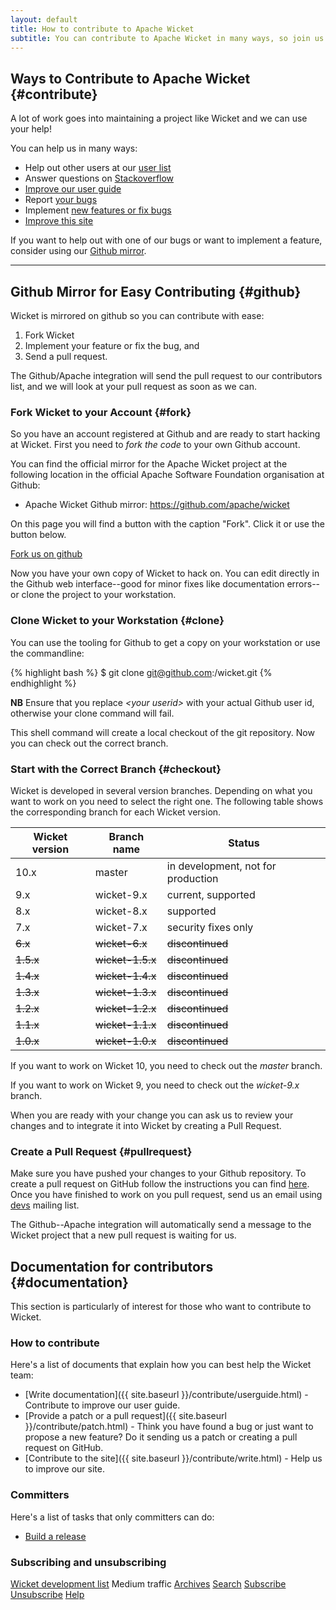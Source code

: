 ```yaml
---
layout: default
title: How to contribute to Apache Wicket
subtitle: You can contribute to Apache Wicket in many ways, so join us and make Wicket better!
---
```


## Ways to Contribute to Apache Wicket {#contribute}

A lot of work goes into maintaining a project like Wicket and we can
use your help!

You can help us in many ways:

- Help out other users at our [user list](../help/email.html)
- Answer questions on <a href="http://stackoverflow.com/questions/tagged/wicket" rel="nofollow">Stackoverflow</a>
- [Improve our user guide](userguide.html)
- Report [your bugs](../help/#reportbug)
- Implement [new features or fix bugs](patch.html)
- [Improve this site](write.html)

If you want to help out with one of our bugs or want to implement a
feature, consider using our [Github mirror](#github).

---

## Github Mirror for Easy Contributing {#github}

Wicket is mirrored on github so you can contribute with ease:

1. Fork Wicket
2. Implement your feature or fix the bug, and
3. Send a pull request.

The Github/Apache integration will send the pull request to our
contributors list, and we will look at your pull request as soon as we
can.

### Fork Wicket to your Account {#fork}

So you have an account registered at Github and are ready to start
hacking at Wicket. First you need to _fork the code_ to your own Github
account.

You can find the official mirror for the Apache Wicket project at the
following location in the official Apache Software Foundation
organisation at Github:

- Apache Wicket Github mirror: <a
  href="https://github.com/apache/wicket"
  rel="nofollow">https://github.com/apache/wicket</a>

On this page you will find a button with the caption "Fork". Click it
or use the button below.

<a class="button" rel="nofollow" href="https://github.com/apache/wicket/fork">
	<i class="fa fa-github"></i> Fork us on github
</a>

Now you have your own copy of Wicket to hack on. You can edit directly
in the Github web interface--good for minor fixes like documentation
errors--or clone the project to your workstation.

### Clone Wicket to your Workstation {#clone}

You can use the tooling for Github to get a copy on your workstation or
use the commandline:

{% highlight bash %}
$ git clone git@github.com:<your userid>/wicket.git
{% endhighlight %}

**NB** Ensure that you replace _\<your userid\>_ with your actual
Github user id, otherwise your clone command will fail.
    
This shell command will create a local checkout of the git repository.
Now you can check out the correct branch.

### Start with the Correct Branch {#checkout}

Wicket is developed in several version branches. Depending on what you
want to work on you need to select the right one. The following table
shows the corresponding branch for each Wicket version.

<table>
    <thead>
        <tr>
            <th>Wicket version</th>
            <th>Branch name</th>
            <th>Status</th>
        </tr>
    </thead>
    <tbody>
        <tr>
            <td>10.x</td>
            <td>master</td>
            <td>in development, not for production</td>
        </tr>
        <tr>
            <td>9.x</td>
            <td>wicket-9.x</td>
            <td>current, supported</td>
        </tr>
        <tr>
            <td>8.x</td>
            <td>wicket-8.x</td>
            <td>supported</td>
        </tr>
        <tr>
            <td>7.x</td>
            <td>wicket-7.x</td>
            <td>security fixes only</td>
        </tr>
        <tr>
            <td><s>6.x</s></td>
            <td><s>wicket-6.x</s></td>
			<td><s>discontinued</s></td>
        </tr>
        <tr>
            <td><s>1.5.x</s></td>
            <td><s>wicket-1.5.x</s></td>
			<td><s>discontinued</s></td>
        </tr>
        <tr>
            <td><s>1.4.x</s></td>
            <td><s>wicket-1.4.x</s></td>
			<td><s>discontinued</s></td>
        </tr>
        <tr>
            <td><s>1.3.x</s></td>
            <td><s>wicket-1.3.x</s></td>
			<td><s>discontinued</s></td>
        </tr>
        <tr>
            <td><s>1.2.x</s></td>
            <td><s>wicket-1.2.x</s></td>
			<td><s>discontinued</s></td>
        </tr>
        <tr>
            <td><s>1.1.x</s></td>
            <td><s>wicket-1.1.x</s></td>
			<td><s>discontinued</s></td>
        </tr>
        <tr>
            <td><s>1.0.x</s></td>
            <td><s>wicket-1.0.x</s></td>
			<td><s>discontinued</s></td>
        </tr>
    </tbody>
</table>    

If you want to work on Wicket 10, you need to check out the _master_ branch.

If you want to work on Wicket 9, you need to check out the _wicket-9.x_ branch.

When you are ready with your change you can ask us to review your
changes and to integrate it into Wicket by creating a Pull Request.

### Create a Pull Request {#pullrequest}

Make sure you have pushed your changes to your Github repository. To
create a pull request on GitHub follow the instructions you can find <a
href="https://help.github.com/articles/creating-a-pull-request/"
rel="nofollow">here</a>. Once you have finished to work on you pull
request, send us an email using [devs](mailto:dev@wicket.apache.org)
mailing list.

The Github--Apache integration will automatically send a message to the
Wicket project that a new pull request is waiting for us.

## Documentation for contributors {#documentation}

This section is particularly of interest for those who want to
contribute to Wicket.

### How to contribute

Here's a list of documents that explain how you can best help the Wicket team:

- [Write documentation]({{ site.baseurl }}/contribute/userguide.html) - Contribute to improve our user guide.
- [Provide a patch or a pull request]({{ site.baseurl }}/contribute/patch.html) - Think you have found a bug or just want to propose a new feature? Do it sending us a patch or creating a pull request on GitHub.
- [Contribute to the site]({{ site.baseurl }}/contribute/write.html) - Help us to improve our site.

### Committers

Here's a list of tasks that only committers can do:

- <a href="{{ site.baseurl }}/contribute/release.html">Build a release</a>

### Subscribing and unsubscribing ##

<a href="mailto:dev@wicket.apache.org">Wicket development list</a>
Medium traffic
<a href="http://mail-archives.apache.org/mod_mbox/wicket-dev/">Archives</a>
<a href="http://wicket-dev.markmail.org/">Search</a>
<a href="mailto:dev-subscribe@wicket.apache.org?subject=Subscribe to Apache Wicket development list">Subscribe</a>
<a href="mailto:dev-unsubscribe@wicket.apache.org?subject=Unsubscribe from Apache Wicket development list">Unsubscribe</a>
<a href="mailto:dev-help@wicket.apache.org?subject=Help for Apache Wicket development list">Help</a>

